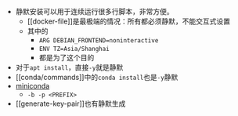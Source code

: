 - 静默安装可以用于连续运行很多行脚本，非常方便。
  - [[docker-file]]是最极端的情况：所有都必须静默，不能交互式设置
  - 其中的
    - `ARG DEBIAN_FRONTEND=noninteractive`
    - `ENV TZ=Asia/Shanghai`
    - 都是为了这个目的
- 对于`apt install`，直接`-y`就是静默
- [[conda/commands]]中的`conda install`也是`-y`静默
- [miniconda](https://www.codenong.com/49338902/)
  - `-b -p <PREFIX>`
- [[generate-key-pair]]也有静默生成